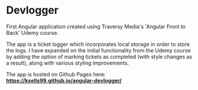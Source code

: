 # Devlogger

First Angular application created using Traversy Media's 'Angular Front to Back' Udemy course.

The app is a ticket logger which incorporates local storage in order to store the logs. I have expanded on the initial functionality from the Udemy course by adding the option of marking tickets as completed (with style changes as a result), along with various styling improvements.

The app is hosted on Github Pages here: **https://ksells99.github.io/angular-devlogger/**
